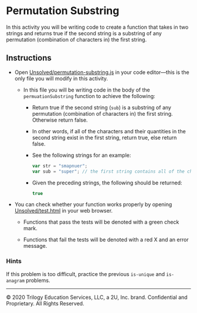 # Permutation Substring

In this activity you will be writing code to create a function that takes in two strings and returns true if the second string is a substring of any permutation (combination of characters in) the first string.

## Instructions

* Open [Unsolved/permutation-substring.js](Unsolved/permutation-substring.js) in your code editor&mdash;this is the only file you will modify in this activity.

  * In this file you will be writing code in the body of the `permuationSubstring` function to achieve the following:

    * Return true if the second string (`sub`) is a substring of any permutation (combination of characters in) the first string. Otherwise return false.

    * In other words, if all of the characters and their quantities in the second string exist in the first string, return true, else return false.

    * See the following strings for an example:

      ```js
      var str = "smapnuer";
      var sub = "super"; // the first string contains all of the characters needed to make the second
      ```

    * Given the preceding strings, the following should be returned:

      ```js
      true
      ```

* You can check whether your function works properly by opening [Unsolved/test.html](Unsolved/test.html) in your web browser.

  * Functions that pass the tests will be denoted with a green check mark.

  * Functions that fail the tests will be denoted with a red X and an error message.

### Hints

If this problem is too difficult, practice the previous `is-unique` and `is-anagram` problems.

---

 © 2020 Trilogy Education Services, LLC, a 2U, Inc. brand. Confidential and Proprietary. All Rights Reserved.